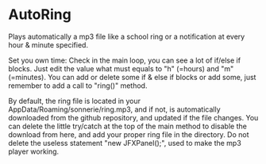 # AutoRing
Plays automatically a mp3 file like a school ring or a notification at every hour &amp; minute specified.

Set you own time:
  Check in the main loop, you can see a lot of if/else if blocks. Just edit the value what must equals to "h" (=hours) and "m"
  (=minutes). You can add or delete some if & else if blocks or add some, just remember to add a call to "ring()" method.
  
By default, the ring file is located in your AppData/Roaming/sonnerie/ring.mp3, and if not, is automatically downloaded from the github repository, and updated if the file changes. You can delete the little try/catch at the top of the main method to disable the download from here, and add your proper ring file in the directory. Do not delete the useless statement "new JFXPanel();", used to make the mp3 player working.
